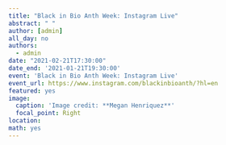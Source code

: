 ```yaml
---
title: "Black in Bio Anth Week: Instagram Live"
abstract: " "
author: [admin]
all_day: no
authors:
  - admin
date: "2021-02-21T17:30:00"
date_end: '2021-01-21T19:30:00'
event: 'Black in Bio Anth Week: Instagram Live'
event_url: https://www.instagram.com/blackinbioanth/?hl=en
featured: yes
image:
  caption: 'Image credit: **Megan Henriquez**'
  focal_point: Right
location: 
math: yes
---
```

